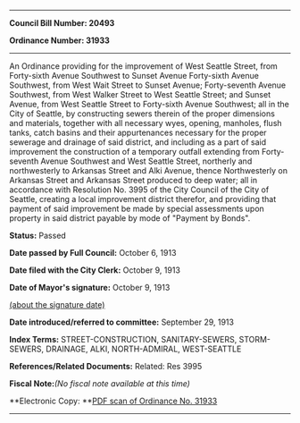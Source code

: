 

********

**Council Bill Number: 20493**
   
**Ordinance Number: 31933**
********

 An Ordinance providing for the improvement of West Seattle Street, from Forty-sixth Avenue Southwest to Sunset Avenue Forty-sixth Avenue Southwest, from West Wait Street to Sunset Avenue; Forty-seventh Avenue Southwest, from West Walker Street to West Seattle Street; and Sunset Avenue, from West Seattle Street to Forty-sixth Avenue Southwest; all in the City of Seattle, by constructing sewers therein of the proper dimensions and materials, together with all necessary wyes, opening, manholes, flush tanks, catch basins and their appurtenances necessary for the proper sewerage and drainage of said district, and including as a part of said improvement the construction of a temporary outfall extending from Forty-seventh Avenue Southwest and West Seattle Street, northerly and northwesterly to Arkansas Street and Alki Avenue, thence Northwesterly on Arkansas Street and Arkansas Street produced to deep water; all in accordance with Resolution No. 3995 of the City Council of the City of Seattle, creating a local improvement district therefor, and providing that payment of said improvement be made by special assessments upon property in said district payable by mode of "Payment by Bonds".

**Status:** Passed
   
**Date passed by Full Council:** October 6, 1913
   
**Date filed with the City Clerk:** October 9, 1913
   
**Date of Mayor's signature:** October 9, 1913
   
[(about the signature date)](/~public/approvaldate.htm)
   
   
   
**Date introduced/referred to committee:** September 29, 1913
   
   
**Index Terms:** STREET-CONSTRUCTION, SANITARY-SEWERS, STORM-SEWERS, DRAINAGE, ALKI, NORTH-ADMIRAL, WEST-SEATTLE

**References/Related Documents:** Related: Res 3995

**Fiscal Note:**_(No fiscal note available at this time)_

**Electronic Copy: **[PDF scan of Ordinance No. 31933](/~archives/Ordinances/Ord_31933.pdf)

********

